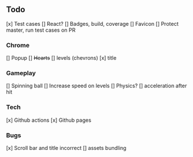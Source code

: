 ## Todo
[x] Test cases
[] React?
[] Badges, build, coverage
[] Favicon
[] Protect master, run test cases on PR

### Chrome
[] Popup
[] ~~Hearts~~
[] levels (chevrons)
[x] title

### Gameplay
[] Spinning ball
[] Increase speed on levels
[] Physics?
    [] acceleration after hit

### Tech
[x] Github actions
[x] Github pages

### Bugs
[x] Scroll bar and title incorrect
[] assets bundling